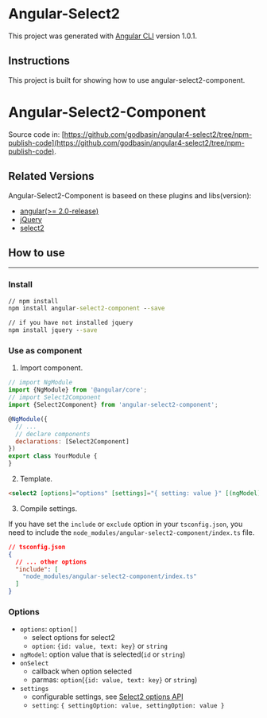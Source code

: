 # Angular-Select2

This project was generated with [Angular CLI](https://github.com/angular/angular-cli) version 1.0.1.

## Instructions
This project is built for showing how to use angular-select2-component.

# Angular-Select2-Component

Source code in: [https://github.com/godbasin/angular4-select2/tree/npm-publish-code](https://github.com/godbasin/angular4-select2/tree/npm-publish-code).

## Related Versions

Angular-Select2-Component is baseed on these plugins and libs(version):
- [angular(>= 2.0-release)](https://angular.io/)
- [jQuery](https://jquery.com/)
- [select2](https://select2.github.io/)

## How to use
---
### Install
``` cmd
// npm install
npm install angular-select2-component --save

// if you have not installed jquery
npm install jquery --save
```

### Use as component
1. Import component.

``` javascript
// import NgModule
import {NgModule} from '@angular/core';
// import Select2Component
import {Select2Component} from 'angular-select2-component';

@NgModule({
  // ...
  // declare components
  declarations: [Select2Component]
})
export class YourModule {
}
```

2. Template.

``` html
<select2 [options]="options" [settings]="{ setting: value }" [(ngModel)]="optionSelected" (onSelect)="onSelect($event)"></select2>
```

3. Compile settings.

If you have set the `include` or `exclude` option in your `tsconfig.json`, you need to include the `node_modules/angular-select2-component/index.ts` file.

``` json
// tsconfig.json
{
  // ... other options
  "include": [
    "node_modules/angular-select2-component/index.ts"
  ]
}
```

### Options
- `options`: `option[]`
  - select options for select2
  - `option`: `{id: value, text: key}` or `string`
- `ngModel`: option value that is selected(`id` or `string`)
- `onSelect`
  - callback when option selected
  - parmas: `option`(`{id: value, text: key}` or `string`)
- `settings`
  - configurable settings, see [Select2 options API](https://select2.org/configuration/options-api)
  - `setting`: `{ settingOption: value, settingOption: value }`
